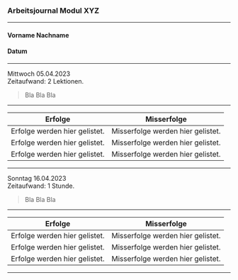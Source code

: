 ### Arbeitsjournal Modul XYZ
---
#### Vorname Nachname
#### Datum
---
Mittwoch 05.04.2023</br>
Zeitaufwand: 2 Lektionen.</br>
> Bla Bla Bla 
---
|Erfolge|Misserfolge|
|---|---|
|Erfolge werden hier gelistet.|Misserfolge werden hier gelistet.|
|Erfolge werden hier gelistet.|Misserfolge werden hier gelistet.|
|Erfolge werden hier gelistet.|Misserfolge werden hier gelistet.|
---
Sonntag 16.04.2023</br>
Zeitaufwand: 1 Stunde.</br>
> Bla Bla Bla
---
|Erfolge|Misserfolge|
|---|---|
|Erfolge werden hier gelistet.|Misserfolge werden hier gelistet.|
|Erfolge werden hier gelistet.|Misserfolge werden hier gelistet.|
|Erfolge werden hier gelistet.|Misserfolge werden hier gelistet.|
---
